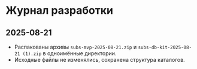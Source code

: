# Журнал разработки

## 2025-08-21
- Распакованы архивы `subs-mvp-2025-08-21.zip` и `subs-db-kit-2025-08-21 (1).zip` в одноимённые директории.
- Исходные файлы не изменялись, сохранена структура каталогов.
